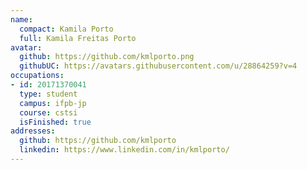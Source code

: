 ```yaml
---
name:
  compact: Kamila Porto
  full: Kamila Freitas Porto
avatar:
  github: https://github.com/kmlporto.png
  githubUC: https://avatars.githubusercontent.com/u/28864259?v=4
occupations:
- id: 20171370041
  type: student
  campus: ifpb-jp
  course: cstsi
  isFinished: true
addresses:
  github: https://github.com/kmlporto
  linkedin: https://www.linkedin.com/in/kmlporto/
---
```

